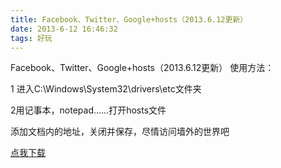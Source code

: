 ```yaml
---
title: Facebook、Twitter、Google+hosts（2013.6.12更新）
date: 2013-6-12 16:46:32
tags: 好玩
---
```

Facebook、Twitter、Google+hosts（2013.6.12更新）
使用方法：

1 进入C:\Windows\System32\drivers\etc文件夹

2用记事本，notepad......打开hosts文件

添加文档内的地址，关闭并保存，尽情访问墙外的世界吧

[点我下载](http://pan.baidu.com/share/link?shareid=3025165130&amp;uk=1849011432)